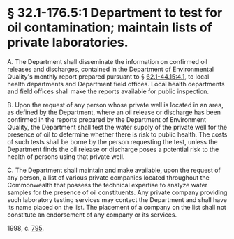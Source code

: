 # § 32.1-176.5:1 Department to test for oil contamination; maintain lists of private laboratories.

<p>A. The Department shall disseminate the information on confirmed oil releases and discharges, contained in the Department of Environmental Quality's monthly report prepared pursuant to § <a href='http://law.lis.virginia.gov/vacode/62.1-44.15:4.1/'>62.1-44.15:4.1</a>, to local health departments and Department field offices. Local health departments and field offices shall make the reports available for public inspection.</p><p>B. Upon the request of any person whose private well is located in an area, as defined by the Department, where an oil release or discharge has been confirmed in the reports prepared by the Department of Environment Quality, the Department shall test the water supply of the private well for the presence of oil to determine whether there is risk to public health. The costs of such tests shall be borne by the person requesting the test, unless the Department finds the oil release or discharge poses a potential risk to the health of persons using that private well.</p><p>C. The Department shall maintain and make available, upon the request of any person, a list of various private companies located throughout the Commonwealth that possess the technical expertise to analyze water samples for the presence of oil constituents. Any private company providing such laboratory testing services may contact the Department and shall have its name placed on the list. The placement of a company on the list shall not constitute an endorsement of any company or its services.</p><p>1998, c. <a href='http://lis.virginia.gov/cgi-bin/legp604.exe?981+ful+CHAP0795'>795</a>.</p>